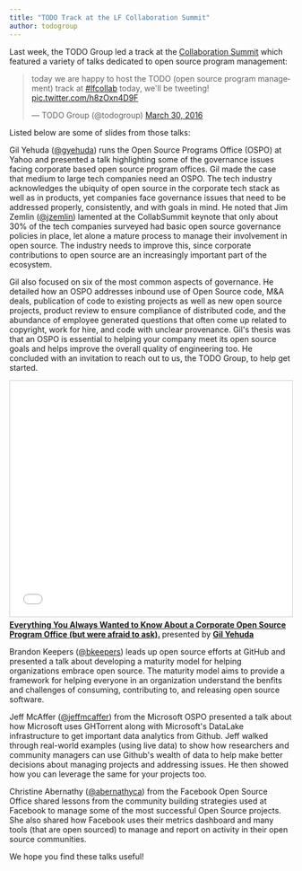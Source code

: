 ```yaml
---
title: "TODO Track at the LF Collaboration Summit"
author: todogroup
---
```


Last week, the TODO Group led a track at the [Collaboration Summit](http://events.linuxfoundation.org/events/collaboration-summit) which featured a variety of talks dedicated to open source program management:

<blockquote class="twitter-tweet" data-lang="en"><p lang="en" dir="ltr">today we are happy to host the TODO (open source program management) track at <a href="https://twitter.com/hashtag/lfcollab?src=hash">#lfcollab</a> today, we&#39;ll be tweeting! <a href="https://t.co/h8zOxn4D9F">pic.twitter.com/h8zOxn4D9F</a></p>&mdash; TODO Group (@todogroup) <a href="https://twitter.com/todogroup/status/715214451830460416">March 30, 2016</a></blockquote>
<script async src="//platform.twitter.com/widgets.js" charset="utf-8"></script>

Listed below are some of slides from those talks:

Gil Yehuda ([@gyehuda](https://twitter.com/gyehuda)) runs the Open Source Programs Office (OSPO) at Yahoo and presented a talk highlighting some of the governance issues facing corporate based open source program offices. Gil made the case that medium to large tech companies need an OSPO. The tech industry acknowledges the ubiquity of open source in the corporate tech stack as well as in products, yet companies face governance issues that need to be addressed properly, consistently, and with goals in mind. He noted that Jim Zemlin ([@jzemlin](https://twitter.com/jzemlin)) lamented at the CollabSummit keynote that only about 30% of the tech companies surveyed had basic open source governance policies in place, let alone a mature process to manage their involvement in open source. The industry needs to improve this, since corporate contributions to open source are an increasingly important part of the ecosystem.

Gil also focused on six of the most common aspects of governance. He detailed how an OSPO addresses inbound use of Open Source code, M&A deals, publication of code to existing projects as well as new open source projects, product review to ensure compliance of distributed code, and the abundance of employee generated questions that often come up related to copyright, work for hire, and code with unclear provenance. Gil's thesis was that an OSPO is essential to helping your company meet its open source goals and helps improve the overall quality of engineering too. He concluded with an invitation to reach out to us, the TODO Group, to help get started.

<iframe src="//www.slideshare.net/slideshow/embed_code/key/vTNvkwIXN4pmr8" width="510" height="420" frameborder="0" marginwidth="0" marginheight="0" scrolling="no" style="border:1px solid #CCC; border-width:1px; margin-bottom:5px; max-width: 100%;" allowfullscreen> </iframe> <div style="margin-bottom:5px"> <strong> <a href="//www.slideshare.net/gyehuda/your-open-source-program-office" title="Your Open Source Program Office" target="_blank">Everything You Always Wanted to Know About a Corporate Open Source Program Office (but were afraid to ask).</a> </strong> presented by <strong><a target="_blank" href="//www.gilyehuda.com">Gil Yehuda</a></strong> </div>

Brandon Keepers ([@bkeepers](https://twitter.com/bkeepers)) leads up open source efforts at GitHub and presented a talk about developing a maturity model for helping organizations embrace open source. The maturity model aims to provide a framework for helping everyone in an organization understand the benfits and challenges of consuming, contributing to, and releasing open source software.

<script async class="speakerdeck-embed" data-id="1de33e2a0e06469eac4b9d211e79f257" data-ratio="1.77777777777778" src="//speakerdeck.com/assets/embed.js"></script>

Jeff McAffer ([@jeffmcaffer](https://twitter.com/jeffmcaffer)) from the Microsoft OSPO presented a talk about how Microsoft uses GHTorrent along with Microsoft's DataLake infrastructure to get important data analytics from Github. Jeff walked through real-world examples (using live data) to show how researchers and community managers can use Github's wealth of data to help make better decisions about managing projects and addressing issues. He then showed how you can leverage the same for your projects too.

Christine Abernathy ([@abernathyca](https://twitter.com/abernathyca)) from the Facebook Open Source Office shared lessons from the community building strategies used at Facebook to manage some of the most successful Open Source projects. She also shared how Facebook uses their metrics dashboard and many tools (that are open sourced) to manage and report on activity in their open source communities.

<script async class="speakerdeck-embed" data-id="ae2a397b6ff34cdaa3f405e2bf1cf158" data-ratio="1.77777777777778" src="//speakerdeck.com/assets/embed.js"></script>

We hope you find these talks useful!
